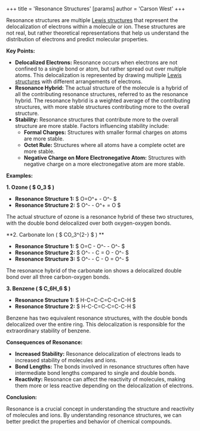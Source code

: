 +++
 title = 'Resonance Structures'
[params]
	author = 'Carson West'
+++

Resonance structures are multiple [Lewis structures](./../lewis-structures/) that represent the delocalization of electrons within a molecule or ion. These structures are not real, but rather theoretical representations that help us understand the distribution of electrons and predict molecular properties. 

**Key Points:**

* **Delocalized Electrons:** Resonance occurs when electrons are not confined to a single bond or atom, but rather spread out over multiple atoms. This delocalization is represented by drawing multiple [Lewis structures](./../lewis-structures/) with different arrangements of electrons.
* **Resonance Hybrid:** The actual structure of the molecule is a hybrid of all the contributing resonance structures, referred to as the resonance hybrid. The resonance hybrid is a weighted average of the contributing structures, with more stable structures contributing more to the overall structure.
* **Stability:** Resonance structures that contribute more to the overall structure are more stable. Factors influencing stability include:
    * **Formal Charges:** Structures with smaller formal charges on atoms are more stable.
    * **Octet Rule:** Structures where all atoms have a complete octet are more stable.
    * **Negative Charge on More Electronegative Atom:** Structures with negative charge on a more electronegative atom are more stable.

**Examples:**

**1. Ozone ( $ O_3 $ )**

* **Resonance Structure 1:**  $ O=O^+ - O^- $ 
* **Resonance Structure 2:**  $ O^- - O^+ = O $ 

The actual structure of ozone is a resonance hybrid of these two structures, with the double bond delocalized over both oxygen-oxygen bonds.

**2. Carbonate Ion ( $ CO_3^{2-} $ ) **

* **Resonance Structure 1:** 
 $ O=C - O^- - O^- $ 
* **Resonance Structure 2:** 
 $ O^- - C = O - O^- $ 
* **Resonance Structure 3:** 
 $ O^- - C - O = O^- $ 

The resonance hybrid of the carbonate ion shows a delocalized double bond over all three carbon-oxygen bonds.

**3. Benzene ( $ C_6H_6 $ )**

* **Resonance Structure 1:** 
 $ H-C=C-C=C-C=C-H $ 
* **Resonance Structure 2:** 
 $ H-C-C=C-C=C-C-H $ 

Benzene has two equivalent resonance structures, with the double bonds delocalized over the entire ring. This delocalization is responsible for the extraordinary stability of benzene.

**Consequences of Resonance:**

* **Increased Stability:** Resonance delocalization of electrons leads to increased stability of molecules and ions.
* **Bond Lengths:** The bonds involved in resonance structures often have intermediate bond lengths compared to single and double bonds.
* **Reactivity:** Resonance can affect the reactivity of molecules, making them more or less reactive depending on the delocalization of electrons.

**Conclusion:**

Resonance is a crucial concept in understanding the structure and reactivity of molecules and ions. By understanding resonance structures, we can better predict the properties and behavior of chemical compounds. 
